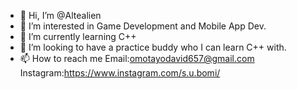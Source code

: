 - 👋 Hi, I’m @Altealien
- 👀 I’m interested in Game Development and Mobile App Dev.
- 🌱 I’m currently learning C++
- 💞️ I’m looking to have a practice buddy who I can learn C++ with.
- 📫 How to reach me Email:omotayodavid657@gmail.com Instagram:https://www.instagram.com/s.u.bomi/

<!---
Altealien/Altealien is a ✨ special ✨ repository because its `README.md` (this file) appears on your GitHub profile.
You can click the Preview link to take a look at your changes.
--->
